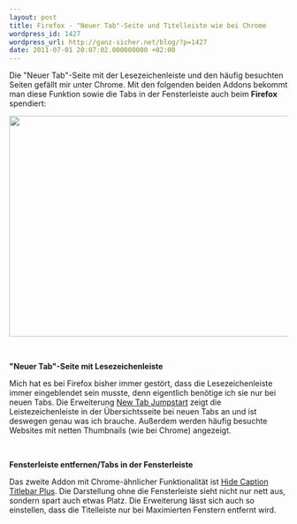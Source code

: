 ```yaml
---
layout: post
title: Firefox - "Neuer Tab"-Seite und Titelleiste wie bei Chrome
wordpress_id: 1427
wordpress_url: http://ganz-sicher.net/blog/?p=1427
date: 2011-07-01 20:07:02.000000000 +02:00
---
```

Die "Neuer Tab"-Seite mit der Lesezeichenleiste und den häufig besuchten Seiten gefällt mir unter Chrome. Mit den folgenden beiden Addons bekommt man diese Funktion sowie die Tabs in der Fensterleiste auch beim <strong>Firefox</strong> spendiert:

<!--more-->

<a href="http://ganz-sicher.net/blog/wp-content/uploads/Screenshot.jpg"><img src="http://ganz-sicher.net/blog/wp-content/uploads/Screenshot.jpg" alt="" width="700" height="400" /></a>

&nbsp;

<strong>"Neuer Tab"-Seite mit Lesezeichenleiste</strong>

Mich hat es bei Firefox bisher immer gestört, dass die Lesezeichenleiste immer eingeblendet sein musste, denn eigentlich benötige ich sie nur bei neuen Tabs. Die Erweiterung <a href="https://addons.mozilla.org/en-us/firefox/addon/new-tab-jumpstart/">New Tab Jumpstart</a> zeigt die Leistezeichenleiste in der Übersichtsseite bei neuen Tabs an und ist deswegen genau was ich brauche. Außerdem werden häufig besuchte Websites mit netten Thumbnails (wie bei Chrome) angezeigt.

&nbsp;

<strong>Fensterleiste entfernen/Tabs in der Fensterleiste</strong>

Das zweite Addon mit Chrome-ähnlicher Funktionalität ist <a href="https://addons.mozilla.org/en-US/firefox/addon/hide-caption-titlebar-plus-sma/">Hide Caption Titlebar Plus</a>. Die Darstellung ohne die Fensterleiste sieht nicht nur nett aus, sondern spart auch etwas Platz. Die Erweiterung lässt sich auch so einstellen, dass die Titelleiste nur bei Maximierten Fenstern entfernt wird.
